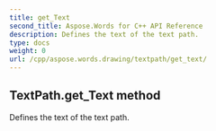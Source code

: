 ```yaml
---
title: get_Text
second_title: Aspose.Words for C++ API Reference
description: Defines the text of the text path. 
type: docs
weight: 0
url: /cpp/aspose.words.drawing/textpath/get_text/
---
```

## TextPath.get_Text method


Defines the text of the text path.

